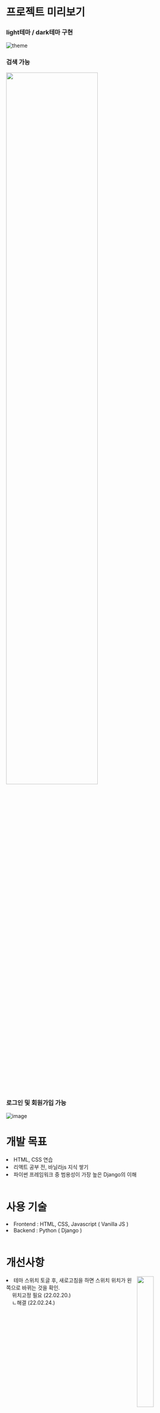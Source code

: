 # 프로젝트 미리보기

### light테마 / dark테마 구현
![theme](https://user-images.githubusercontent.com/67726427/153740287-68780a1a-d297-4c34-9ca3-8dbfe056dda1.png)

### 검색 가능
<img src="https://user-images.githubusercontent.com/67726427/154800345-4c2f594e-f5cb-4d8f-aa01-5e538d378c7c.PNG" width="70%">

### 로그인 및 회원가입 가능
![image](https://user-images.githubusercontent.com/67726427/154801524-da3e0c2b-1bd2-429b-84d2-db76f5d4eb87.png)
<br> 

# 개발 목표
<li>HTML, CSS 연습</li>
<li>리액트 공부 전, 바닐라js 지식 쌓기</li>
<li>파이썬 프레임워크 중 범용성이 가장 높은 Django의 이해</li>
<br> 

# 사용 기술 
<li> Frontend : HTML, CSS, Javascript ( Vanilla JS ) </li>
<li> Backend : Python ( Django ) </li>
<br> 

# 개선사항
<img align="right" src="https://user-images.githubusercontent.com/67726427/155534876-7de5a6dc-a0ed-4cf8-aa3f-7a6d11760a95.PNG" width="30%">
<li>테마 스위치 토글 후, 새로고침을 하면 스위치 위치가 왼쪽으로 바뀌는 것을 확인. 
  <br> &nbsp &nbsp 위치고정 필요 (22.02.20.)<br> &nbsp &nbsp ㄴ해결 (22.02.24.) </li>
        


